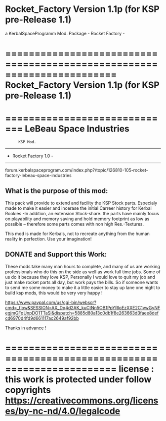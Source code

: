 # Rocket_Factory Version 1.1p  (for KSP pre-Release 1.1) 
a KerbalSpaceProgramm Mod. Package  - Rocket Factory -

=======================================================================
Rocket_Factory Version 1.1p  (for KSP pre-Release 1.1) 
=======================================================================


=============================
  LeBeau Space Industries
=============================
     	  KSP Mod.

_____________________________

   - Rocket Factory 1.0 -
_____________________________

forum.kerbalspaceprogram.com/index.php?/topic/126810-105-rocket-factory-lebeau-space-industries



What is the purpose of this mod:  
--------------------------------
This pack will provide to extend and facility the KSP Stock parts.
Especialy made to make it easier and incerase the initial Carreer history for Kerbal Rookies
-In addition, an extension Stock-share. the parts have mainly focus on playability and memory 
saving and hold memory footprint as low as possible – therefore some parts comes with non high Res.-Textures. 

This mod is made for Kerbals, not to recreate anything from the human reality in perfection.
Use your imagination!



DONATE and Support this Work:
-----------------------------
These mods take many man hours to complete, and many of us are working professionals who do this on the side as well as work full time jobs.
Some of us do it because they love KSP, Personally I would love to quit my job and just make rocket parts all day, but work pays the bills.
So if someone wants to send me some money to make it a little easier to stay up lane one night to build ksp mods, this would be very very happy !

https://www.paypal.com/us/cgi-bin/webscr?cmd=_flow&SESSION=AX_Dq4d2AK_kuCtNn5OB1PpYRloEzXXE2C1vwGyNFegjmGFqUnpDO1TTaSi&dispatch=5885d80a13c0db1f8e263663d3faee8defcd6970d4fd9d661117ac2649af92bb

Thanks in advance ! 

=======================================================================
license : this work is protected under follow copyrights 
https://creativecommons.org/licenses/by-nc-nd/4.0/legalcode
========================================================================


